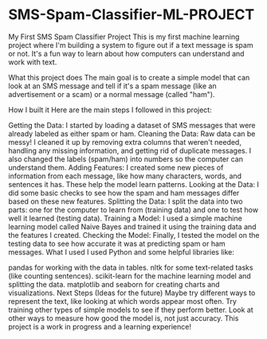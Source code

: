 # SMS-Spam-Classifier-ML-PROJECT
My First SMS Spam Classifier Project
 This is my first machine learning project where I'm building a system to figure out if a text message is spam or not. It's a fun way to learn about how computers can understand and work with text.

What this project does
The main goal is to create a simple model that can look at an SMS message and tell if it's a spam message (like an advertisement or a scam) or a normal message (called "ham").

How I built it
Here are the main steps I followed in this project:

Getting the Data: I started by loading a dataset of SMS messages that were already labeled as either spam or ham.
Cleaning the Data: Raw data can be messy! I cleaned it up by removing extra columns that weren't needed, handling any missing information, and getting rid of duplicate messages. I also changed the labels (spam/ham) into numbers so the computer can understand them.
Adding Features: I created some new pieces of information from each message, like how many characters, words, and sentences it has. These help the model learn patterns.
Looking at the Data: I did some basic checks to see how the spam and ham messages differ based on these new features.
Splitting the Data: I split the data into two parts: one for the computer to learn from (training data) and one to test how well it learned (testing data).
Training a Model: I used a simple machine learning model called Naive Bayes and trained it using the training data and the features I created.
Checking the Model: Finally, I tested the model on the testing data to see how accurate it was at predicting spam or ham messages.
What I used
I used Python and some helpful libraries like:

pandas for working with the data in tables.
nltk for some text-related tasks (like counting sentences).
scikit-learn for the machine learning model and splitting the data.
matplotlib and seaborn for creating charts and visualizations.
Next Steps (Ideas for the future)
Maybe try different ways to represent the text, like looking at which words appear most often.
Try training other types of simple models to see if they perform better.
Look at other ways to measure how good the model is, not just accuracy.
This project is a work in progress and a learning experience!

